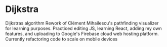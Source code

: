 # Dijkstra
Dijkstras algorithm
Rework of Clément Mihailescu's pathfinding visualizer for learning purposes. 
Practiced editing JS, learning React, adding my own features, and uploading to Google's Firebase cloud web hosting platform.
Currently refactoring code to scale on mobile devices
